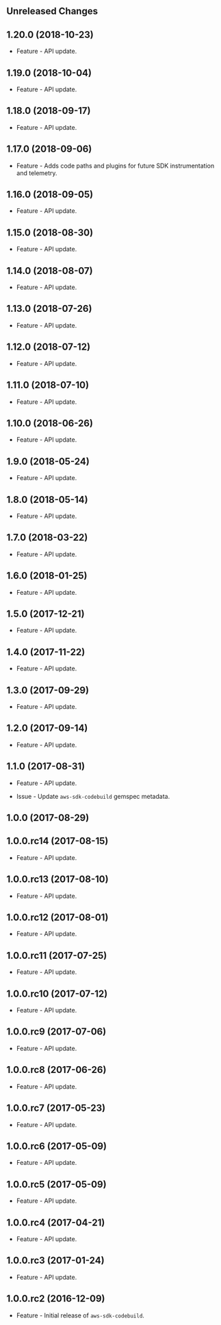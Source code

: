 Unreleased Changes
------------------

1.20.0 (2018-10-23)
------------------

* Feature - API update.

1.19.0 (2018-10-04)
------------------

* Feature - API update.

1.18.0 (2018-09-17)
------------------

* Feature - API update.

1.17.0 (2018-09-06)
------------------

* Feature - Adds code paths and plugins for future SDK instrumentation and telemetry.

1.16.0 (2018-09-05)
------------------

* Feature - API update.

1.15.0 (2018-08-30)
------------------

* Feature - API update.

1.14.0 (2018-08-07)
------------------

* Feature - API update.

1.13.0 (2018-07-26)
------------------

* Feature - API update.

1.12.0 (2018-07-12)
------------------

* Feature - API update.

1.11.0 (2018-07-10)
------------------

* Feature - API update.

1.10.0 (2018-06-26)
------------------

* Feature - API update.

1.9.0 (2018-05-24)
------------------

* Feature - API update.

1.8.0 (2018-05-14)
------------------

* Feature - API update.

1.7.0 (2018-03-22)
------------------

* Feature - API update.

1.6.0 (2018-01-25)
------------------

* Feature - API update.

1.5.0 (2017-12-21)
------------------

* Feature - API update.

1.4.0 (2017-11-22)
------------------

* Feature - API update.

1.3.0 (2017-09-29)
------------------

* Feature - API update.

1.2.0 (2017-09-14)
------------------

* Feature - API update.

1.1.0 (2017-08-31)
------------------

* Feature - API update.

* Issue - Update `aws-sdk-codebuild` gemspec metadata.

1.0.0 (2017-08-29)
------------------

1.0.0.rc14 (2017-08-15)
------------------

* Feature - API update.

1.0.0.rc13 (2017-08-10)
------------------

* Feature - API update.

1.0.0.rc12 (2017-08-01)
------------------

* Feature - API update.

1.0.0.rc11 (2017-07-25)
------------------

* Feature - API update.

1.0.0.rc10 (2017-07-12)
------------------

* Feature - API update.

1.0.0.rc9 (2017-07-06)
------------------

* Feature - API update.

1.0.0.rc8 (2017-06-26)
------------------

* Feature - API update.

1.0.0.rc7 (2017-05-23)
------------------

* Feature - API update.

1.0.0.rc6 (2017-05-09)
------------------

* Feature - API update.

1.0.0.rc5 (2017-05-09)
------------------

* Feature - API update.

1.0.0.rc4 (2017-04-21)
------------------

* Feature - API update.

1.0.0.rc3 (2017-01-24)
------------------

* Feature - API update.

1.0.0.rc2 (2016-12-09)
------------------

* Feature - Initial release of `aws-sdk-codebuild`.

